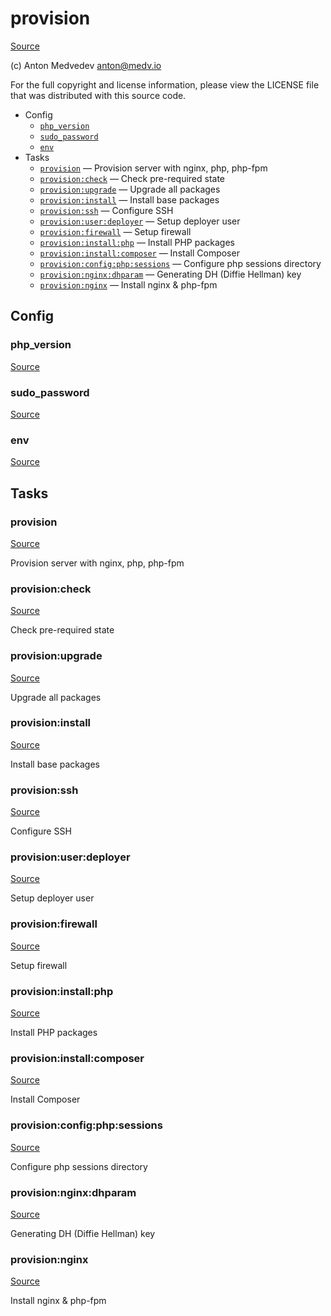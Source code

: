 <!-- DO NOT EDIT THIS FILE! -->
<!-- Instead edit recipe/provision/provision.php -->
<!-- Then run bin/docgen -->

# provision

[Source](recipe/provision/provision.php)

(c) Anton Medvedev <anton@medv.io>

For the full copyright and license information, please view the LICENSE
file that was distributed with this source code.


* Config
  * [`php_version`](#php_version)
  * [`sudo_password`](#sudo_password)
  * [`env`](#env)
* Tasks
  * [`provision`](#provision) — Provision server with nginx, php, php-fpm
  * [`provision:check`](#provision:check) — Check pre-required state
  * [`provision:upgrade`](#provision:upgrade) — Upgrade all packages
  * [`provision:install`](#provision:install) — Install base packages
  * [`provision:ssh`](#provision:ssh) — Configure SSH
  * [`provision:user:deployer`](#provision:user:deployer) — Setup deployer user
  * [`provision:firewall`](#provision:firewall) — Setup firewall
  * [`provision:install:php`](#provision:install:php) — Install PHP packages
  * [`provision:install:composer`](#provision:install:composer) — Install Composer
  * [`provision:config:php:sessions`](#provision:config:php:sessions) — Configure php sessions directory
  * [`provision:nginx:dhparam`](#provision:nginx:dhparam) — Generating DH (Diffie Hellman) key
  * [`provision:nginx`](#provision:nginx) — Install nginx & php-fpm

## Config
### php_version
[Source](recipe/provision/provision.php#L13)



### sudo_password
[Source](recipe/provision/provision.php#L14)



### env
[Source](recipe/provision/provision.php#L15)




## Tasks
### provision
[Source](recipe/provision/provision.php#L18)

Provision server with nginx, php, php-fpm



### provision:check
[Source](recipe/provision/provision.php#L47)

Check pre-required state



### provision:upgrade
[Source](recipe/provision/provision.php#L68)

Upgrade all packages



### provision:install
[Source](recipe/provision/provision.php#L74)

Install base packages



### provision:ssh
[Source](recipe/provision/provision.php#L97)

Configure SSH



### provision:user:deployer
[Source](recipe/provision/provision.php#L111)

Setup deployer user



### provision:firewall
[Source](recipe/provision/provision.php#L146)

Setup firewall



### provision:install:php
[Source](recipe/provision/provision.php#L154)

Install PHP packages



### provision:install:composer
[Source](recipe/provision/provision.php#L179)

Install Composer



### provision:config:php:sessions
[Source](recipe/provision/provision.php#L212)

Configure php sessions directory



### provision:nginx:dhparam
[Source](recipe/provision/provision.php#L218)

Generating DH (Diffie Hellman) key



### provision:nginx
[Source](recipe/provision/provision.php#L229)

Install nginx & php-fpm



